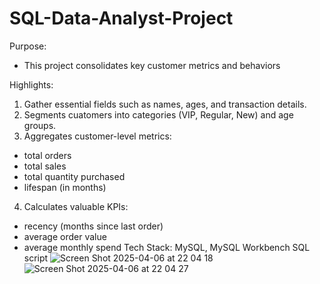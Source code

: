 # SQL-Data-Analyst-Project
Purpose:
- This project consolidates key customer metrics and behaviors

Highlights:
1. Gather essential fields such as names, ages, and transaction details.
2. Segments cuatomers into categories (VIP, Regular, New) and age groups.
3. Aggregates customer-level metrics:  
- total orders
- total sales
- total quantity purchased
- lifespan (in months)
4. Calculates valuable KPIs:  
- recency (months since last order)
- average order value
- average monthly spend 
Tech Stack: MySQL, MySQL Workbench
SQL script
![Screen Shot 2025-04-06 at 22 04 18](https://github.com/user-attachments/assets/40b650d7-f422-4b38-a83d-357db04f7a77)
![Screen Shot 2025-04-06 at 22 04 27](https://github.com/user-attachments/assets/92bb3abf-83fb-42e4-a006-7a7fe3e85952)
